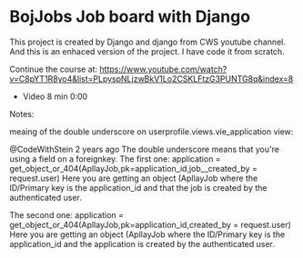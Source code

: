 # BojJobs Job board with Django


This project is created by Django and django from CWS youtube channel. And this is an enhaced version of the project. I have code it from scratch.


Continue the course at:
https://www.youtube.com/watch?v=C8pYT1R8yo4&list=PLpyspNLjzwBkV1Lo2CSKLFtzG3PUNTG8q&index=8

- Video 8 min  0:00



Notes:

meaing of the double underscore on userprofile.views.vie_application view:


@CodeWithStein
2 years ago
The double underscore means that you're using a field on a foreignkey.
The first one:
application = get_object_or_404(ApllayJob,pk=application_id,job__created_by = request.user)
Here you are getting an object (ApllayJob where the ID/Primary key is the application_id and that the job is created by the authenticated user. 

The second one:
application = get_object_or_404(ApllayJob,pk=application_id,created_by = request.user)
Here you are getting an object (ApllayJob where the ID/Primary key is the application_id and  the application is created by the authenticated user.